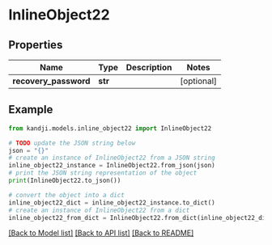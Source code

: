 # InlineObject22


## Properties

Name | Type | Description | Notes
------------ | ------------- | ------------- | -------------
**recovery_password** | **str** |  | [optional] 

## Example

```python
from kandji.models.inline_object22 import InlineObject22

# TODO update the JSON string below
json = "{}"
# create an instance of InlineObject22 from a JSON string
inline_object22_instance = InlineObject22.from_json(json)
# print the JSON string representation of the object
print(InlineObject22.to_json())

# convert the object into a dict
inline_object22_dict = inline_object22_instance.to_dict()
# create an instance of InlineObject22 from a dict
inline_object22_from_dict = InlineObject22.from_dict(inline_object22_dict)
```
[[Back to Model list]](../README.md#documentation-for-models) [[Back to API list]](../README.md#documentation-for-api-endpoints) [[Back to README]](../README.md)



